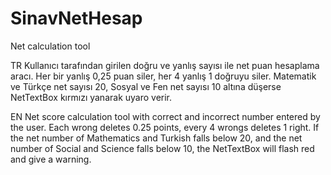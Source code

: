 # SinavNetHesap
Net calculation tool

TR
Kullanıcı tarafından girilen doğru ve yanlış sayısı ile net puan hesaplama aracı. Her bir yanlış 0,25 puan siler, her 4 yanlış 1 doğruyu siler. Matematik ve Türkçe net sayısı 20, Sosyal ve Fen net sayısı 10 altına düşerse NetTextBox kırmızı yanarak uyaro verir.

EN
Net score calculation tool with correct and incorrect number entered by the user. Each wrong deletes 0.25 points, every 4 wrongs deletes 1 right. If the net number of Mathematics and Turkish falls below 20, and the net number of Social and Science falls below 10, the NetTextBox will flash red and give a warning.
